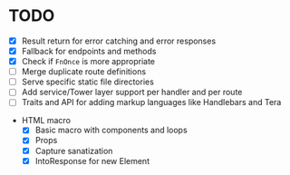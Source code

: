 # TODO

- [x] Result return for error catching and error responses
- [x] Fallback for endpoints and methods
- [x] Check if `FnOnce` is more appropriate
- [ ] Merge duplicate route definitions
- [ ] Serve specific static file directories
- [ ] Add service/Tower layer support per handler and per route
- [ ] Traits and API for adding markup languages like Handlebars and Tera

- HTML macro
  - [x] Basic macro with components and loops
  - [x] Props
  - [x] Capture sanatization
  - [x] IntoResponse for new Element
